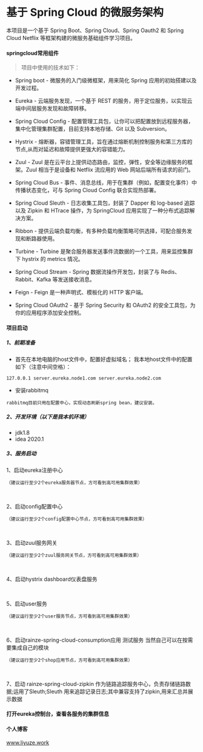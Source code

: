 # 基于 Spring Cloud 的微服务架构

本项目是一个基于 Spring Boot、Spring Cloud、Spring Oauth2 和 Spring Cloud Netflix 等框架构建的微服务基础组件学习项目。
#### springcloud常用组件
> 项目中使用的技术如下：
>
* Spring boot - 微服务的入门级微框架，用来简化 Spring 应用的初始搭建以及开发过程。

* Eureka - 云端服务发现，一个基于 REST 的服务，用于定位服务，以实现云端中间层服务发现和故障转移。

* Spring Cloud Config - 配置管理工具包，让你可以把配置放到远程服务器，集中化管理集群配置，目前支持本地存储、Git 以及 Subversion。

* Hystrix - 熔断器，容错管理工具，旨在通过熔断机制控制服务和第三方库的节点,从而对延迟和故障提供更强大的容错能力。

* Zuul - Zuul 是在云平台上提供动态路由，监控，弹性，安全等边缘服务的框架。Zuul 相当于是设备和 Netflix 流应用的 Web 网站后端所有请求的前门。

* Spring Cloud Bus - 事件、消息总线，用于在集群（例如，配置变化事件）中传播状态变化，可与 Spring Cloud Config 联合实现热部署。

* Spring Cloud Sleuth - 日志收集工具包，封装了 Dapper 和 log-based 追踪以及 Zipkin 和 HTrace 操作，为 SpringCloud 应用实现了一种分布式追踪解决方案。

* Ribbon - 提供云端负载均衡，有多种负载均衡策略可供选择，可配合服务发现和断路器使用。

* Turbine - Turbine 是聚合服务器发送事件流数据的一个工具，用来监控集群下 hystrix 的 metrics 情况。

* Spring Cloud Stream - Spring 数据流操作开发包，封装了与 Redis、Rabbit、Kafka 等发送接收消息。

* Feign - Feign 是一种声明式、模板化的 HTTP 客户端。

* Spring Cloud OAuth2 - 基于 Spring Security 和 OAuth2 的安全工具包，为你的应用程序添加安全控制。

#### 项目启动 
##### 1、前期准备
- 首先在本地电脑的host文件中，配置好虚拟域名；
  我本地host文件中的配置如下（注意中间空格）：
```
127.0.0.1 server.eureka.node1.com server.eureka.node2.com
```
- 安装rabbitmq
```
rabbitmq目前只用在配置中心，实现动态刷新spring bean，建议安装。
```

##### 2、开发环境（以下是我本机环境）

- jdk1.8
- idea 2020.1

##### 3、服务启动
1、启动eureka注册中心 
```
（建议运行至少2个eureka服务器节点，方可看到高可用集群效果）
```
<br/>

2、启动config配置中心
```
（建议运行至少2个config配置中心节点，方可看到高可用集群效果）
```
<br/>

3、启动zuul服务网关
```
（建议运行至少2个zuul服务网关节点，方可看到高可用集群效果）
```
<br/>

4、启动hystrix dashboard仪表盘服务

<br/>

5、启动user服务
```
（建议运行至少2个user服务节点，方可看到高可用集群效果）
```
<br/>

6、启动rainze-spring-cloud-consumption应用 测试服务 当然自己可以在按需要集成自己的模块
```
（建议运行至少2个shop应用节点，方可看到高可用集群效果）
```
<br/>

7、启动 rainze-spring-cloud-zipkin 作为链路追踪服务中心，负责存储链路数据;运用了Sleuth;Sleuth 用来追踪记录日志;其中兼容支持了zipkin,用来汇总并展示数据

#### 打开eureka控制台，查看各服务的集群信息

#### 个人博客
www.liyuze.work
